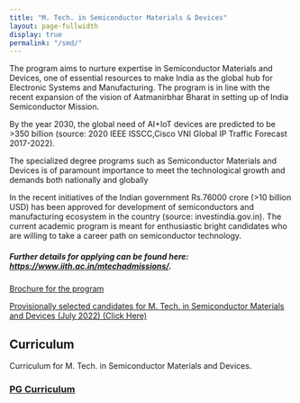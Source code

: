 ```yaml
---
title: "M. Tech. in Semiconductor Materials & Devices"
layout: page-fullwidth
display: true
permalink: "/smd/"
---
```


The program aims to nurture expertise in Semiconductor Materials and Devices, one of essential resources to make India as the global hub for Electronic Systems and Manufacturing. The program is in line with the recent expansion of the vision of Aatmanirbhar Bharat in setting up of India Semiconductor Mission.

By the year 2030, the global need of AI+IoT devices are predicted to be >350 billion (source: 2020 IEEE ISSCC,Cisco VNI Global IP Traffic Forecast 2017-2022).

<!-- <img class="mySlides" src="/web/images/smd.jpg"> -->

The specialized degree programs such as Semiconductor Materials and Devices is of paramount importance to meet the technological growth and demands both nationally and globally

In the recent initiatives of the Indian government Rs.76000 crore (>10 billion USD) has been approved for development of semiconductors and manufacturing ecosystem in the country (source: investindia.gov.in). The current academic program is meant for enthusiastic bright candidates who are willing to take a career path on semiconductor technology.

<h5>Further details for applying can be found here: <a href="https://www.iith.ac.in/mtechadmissions/">https://www.iith.ac.in/mtechadmissions/</a>.</h5>

<p><a href="/web/assets/docs/MTech_Semiconductor_Materials_and_Devices_Brochure 23-24.pdf">Brochure for the program</a></p>

<p><a href="/web/assets/docs/Results_SMD_July2022.pdf">Provisionally selected candidates for M. Tech. in Semiconductor Materials and Devices  (July 2022) (Click Here)</a></p>

<h2> Curriculum </h2>
Curriculum for M. Tech. in Semiconductor Materials and Devices.
<h3 id="curriculum-for-the-mtech-and-phd-students-in-msme-department-pg-curriculum"><a href="/web/assets/docs/Course_curriculum_MTech_SMD_at_IITH-1-2.pdf">PG Curriculum</a></h3>